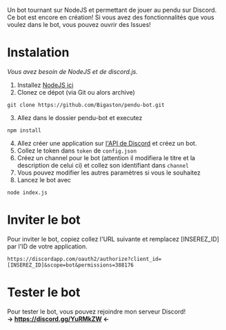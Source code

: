 Un bot tournant sur NodeJS et permettant de jouer au pendu sur Discord. Ce bot est encore en création! Si vous avez des fonctionnalités que vous voulez dans le bot, vous pouvez ouvrir des Issues!

# Instalation
*Vous avez besoin de NodeJS et de discord.js.*

1. Installez [NodeJS ici](https://nodejs.org/en/download/)
2. Clonez ce dépot (via Git ou alors archive)
```
git clone https://github.com/Bigaston/pendu-bot.git
```
3. Allez dans le dossier pendu-bot et executez
```
npm install
```
4. Allez créer une application sur [l'API de Discord](https://discordapp.com/developers/applications/) et créez un bot.
5. Collez le token dans `token` de `config.json`
6. Créez un channel pour le bot (attention il modifiera le titre et la description de celui ci) et collez son identifiant dans `channel`
7. Vous pouvez modifier les autres paramètres si vous le souhaitez
8. Lancez le bot avec
```
node index.js
```

# Inviter le bot
Pour inviter le bot, copiez collez l'URL suivante et remplacez [INSEREZ_ID] par l'ID de votre application.

```
https://discordapp.com/oauth2/authorize?client_id=[INSEREZ_ID]&scope=bot&permissions=388176
```

# Tester le bot
Pour tester le bot, vous pouvez rejoindre mon serveur Discord!  
**-> https://discord.gg/YuRMkZW <-**
